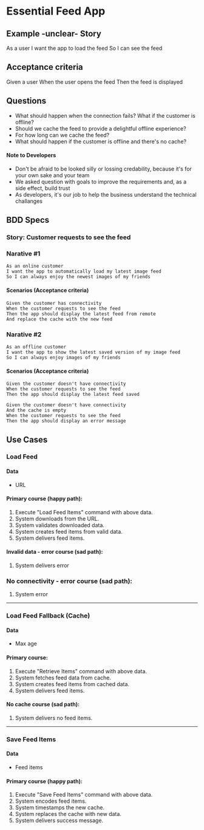 # Essential Feed App

## Example -unclear- Story
As a user
I want the app to load the feed
So I can see the feed

## Acceptance criteria
Given a user
When the user opens the feed
Then the feed is displayed

## Questions
- What should happen when the connection fails? What if the customer is offline?
- Should we cache the feed to provide a delightful offline experience?
- For how long can we cache the feed?
- What should happen if the customer is offline and there's no cache?

#### Note to Developers

- Don't be afraid to be looked silly or lossing credability, because it's for your own sake and your team
- We asked question with goals to improve the requirements and, as a side effect, build trust
- As developers, it's our job to help the business understand the technical challanges

## BDD Specs

### Story: Customer requests to see the feed

### Narative #1

```
As an online customer
I want the app to automatically load my latest image feed
So I can always enjoy the newest images of my friends
```

#### Scenarios (Acceptance criteria)

```
Given the customer has connectivity
When the customer requests to see the feed
Then the app should display the latest feed from remote
And replace the cache with the new feed
```

### Narative #2

```
As an offline customer
I want the app to show the latest saved version of my image feed
So I can always enjoy images of my friends
```

#### Scenarios (Acceptance criteria)

```
Given the customer doesn't have connectivity
When the customer requests to see the feed
Then the app should display the latest feed saved

Given the customer doesn't have connectivity
And the cache is empty
When the customer requests to see the feed
Then the app should display an error message
```



## Use Cases

### Load Feed

#### Data
- URL

#### Primary course (happy path):
1. Execute "Load Feed Items" command with above data.
2. System downloads from the URL.
3. System validates downloaded data.
4. System creates feed items from valid data.
5. System delivers feed items.

#### Invalid data - error course (sad path):
1. System delivers error


### No connectivity - error course (sad path):
1. System   error


---
### Load Feed Fallback (Cache)

#### Data
- Max age

#### Primary course:
1. Execute "Retrieve Items" command with above data.
2. System fetches feed data from cache.
3. System creates feed items from cached data.
4. System delivers feed items.

#### No cache course (sad path):
1. System delivers no feed items.


---
### Save Feed Items

#### Data
- Feed items

#### Primary course (happy path):
1. Execute "Save Feed Items" command with above data.
2. System encodes feed items.
3. System timestamps the new cache.
4. System replaces the cache with new data.
5. System delivers success message.
